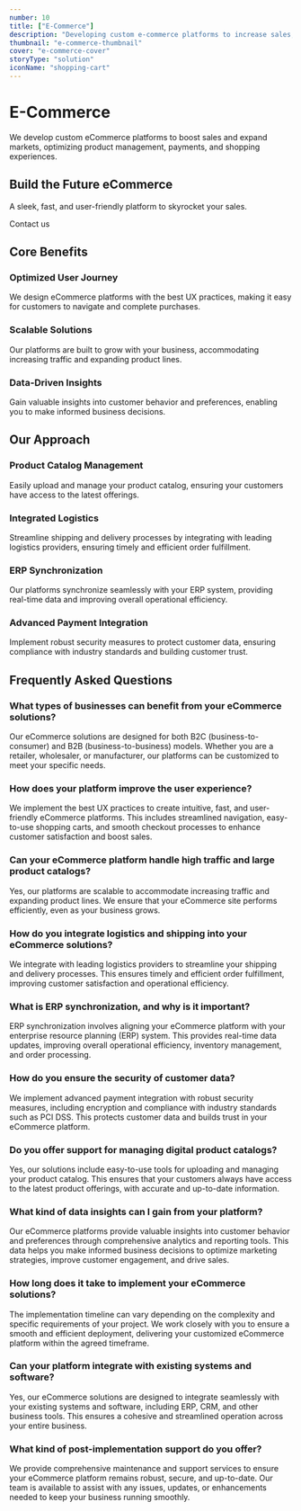 ```yaml
---
number: 10
title: ["E-Commerce"]
description: "Developing custom e-commerce platforms to increase sales, expand markets, and improve user shopping experiences."
thumbnail: "e-commerce-thumbnail"
cover: "e-commerce-cover"
storyType: "solution"
iconName: "shopping-cart"
---
```


# E-Commerce

We develop custom eCommerce platforms to boost sales and expand markets, optimizing product management, payments, and shopping experiences.

## Build the Future eCommerce

A sleek, fast, and user-friendly platform to skyrocket your sales.

Contact us

## Core Benefits

### **Optimized User Journey**

We design eCommerce platforms with the best UX practices, making it easy for customers to navigate and complete purchases.

### **Scalable Solutions**

Our platforms are built to grow with your business, accommodating increasing traffic and expanding product lines.

### **Data-Driven Insights**

Gain valuable insights into customer behavior and preferences, enabling you to make informed business decisions.

## Our Approach

### **Product Catalog Management**

Easily upload and manage your product catalog, ensuring your customers have access to the latest offerings.

### **Integrated Logistics**

Streamline shipping and delivery processes by integrating with leading logistics providers, ensuring timely and efficient order fulfillment.

### **ERP Synchronization**

Our platforms synchronize seamlessly with your ERP system, providing real-time data and improving overall operational efficiency.

### **Advanced Payment Integration**

Implement robust security measures to protect customer data, ensuring compliance with industry standards and building customer trust.

## Frequently Asked Questions

### What types of businesses can benefit from your eCommerce solutions?

Our eCommerce solutions are designed for both B2C (business-to-consumer) and B2B (business-to-business) models. Whether you are a retailer, wholesaler, or manufacturer, our platforms can be customized to meet your specific needs.

### How does your platform improve the user experience?

We implement the best UX practices to create intuitive, fast, and user-friendly eCommerce platforms. This includes streamlined navigation, easy-to-use shopping carts, and smooth checkout processes to enhance customer satisfaction and boost sales.

### Can your eCommerce platform handle high traffic and large product catalogs?

Yes, our platforms are scalable to accommodate increasing traffic and expanding product lines. We ensure that your eCommerce site performs efficiently, even as your business grows.

### How do you integrate logistics and shipping into your eCommerce solutions?

We integrate with leading logistics providers to streamline your shipping and delivery processes. This ensures timely and efficient order fulfillment, improving customer satisfaction and operational efficiency.

### What is ERP synchronization, and why is it important?

ERP synchronization involves aligning your eCommerce platform with your enterprise resource planning (ERP) system. This provides real-time data updates, improving overall operational efficiency, inventory management, and order processing.

### How do you ensure the security of customer data?

We implement advanced payment integration with robust security measures, including encryption and compliance with industry standards such as PCI DSS. This protects customer data and builds trust in your eCommerce platform.

### Do you offer support for managing digital product catalogs?

Yes, our solutions include easy-to-use tools for uploading and managing your product catalog. This ensures that your customers always have access to the latest product offerings, with accurate and up-to-date information.

### What kind of data insights can I gain from your platform?

Our eCommerce platforms provide valuable insights into customer behavior and preferences through comprehensive analytics and reporting tools. This data helps you make informed business decisions to optimize marketing strategies, improve customer engagement, and drive sales.

### How long does it take to implement your eCommerce solutions?

The implementation timeline can vary depending on the complexity and specific requirements of your project. We work closely with you to ensure a smooth and efficient deployment, delivering your customized eCommerce platform within the agreed timeframe.

### Can your platform integrate with existing systems and software?

Yes, our eCommerce solutions are designed to integrate seamlessly with your existing systems and software, including ERP, CRM, and other business tools. This ensures a cohesive and streamlined operation across your entire business.

### What kind of post-implementation support do you offer?

We provide comprehensive maintenance and support services to ensure your eCommerce platform remains robust, secure, and up-to-date. Our team is available to assist with any issues, updates, or enhancements needed to keep your business running smoothly.
